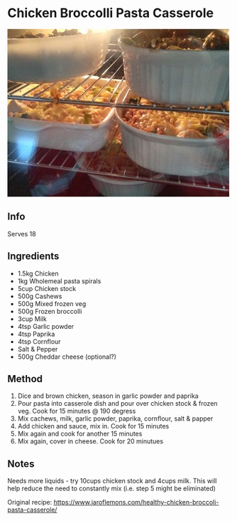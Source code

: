# Chicken Broccolli Pasta Casserole

![](./img/chicken-broccolli-pasta-casserole-1.jpg)

## Info

Serves 18

## Ingredients

* 1.5kg Chicken
* 1kg Wholemeal pasta spirals
* 5cup Chicken stock
* 500g Cashews
* 500g Mixed frozen veg
* 500g Frozen broccolli
* 3cup Milk
* 4tsp Garlic powder
* 4tsp Paprika
* 4tsp Cornflour
* Salt & Pepper
* 500g Cheddar cheese (optional?)

## Method

1. Dice and brown chicken, season in garlic powder and paprika
2. Pour pasta into casserole dish and pour over chicken stock & frozen veg. Cook for 15 minutes @ 190 degress
3. Mix cachews, milk, garlic powder, paprika, cornflour, salt & papper
4. Add chicken and sauce, mix in. Cook for 15 minutes
5. Mix again and cook for another 15 minutes
6. Mix again, cover in cheese. Cook for 20 minutues

## Notes

Needs more liquids - try 10cups chicken stock and 4cups milk. This will help reduce the need to constantly mix (i.e. step 5 might be eliminated)

Original recipe: https://www.jaroflemons.com/healthy-chicken-broccoli-pasta-casserole/